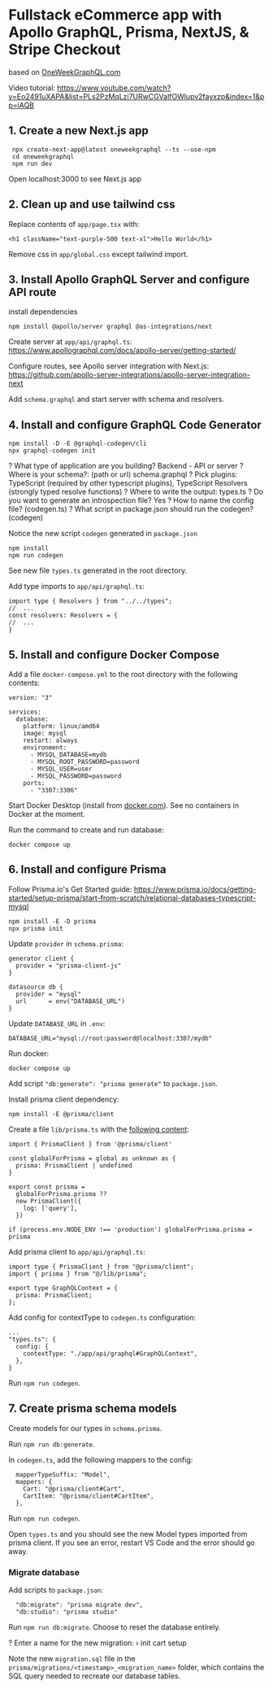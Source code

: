 # Fullstack eCommerce app with Apollo GraphQL, Prisma, NextJS, & Stripe Checkout

based on [OneWeekGraphQL.com](OneWeekGraphQL.com)

Video tutorial: https://www.youtube.com/watch?v=Eo2491uXAPA&list=PLs2PzMqLzi7URwCGValfOWlupv2fayxzp&index=1&pp=iAQB

## 1. Create a new Next.js app

```
 npx create-next-app@latest oneweekgraphql --ts --use-npm
 cd oneweekgraphql
 npm run dev
```

Open localhost:3000 to see Next.js app

## 2. Clean up and use tailwind css

Replace contents of `app/page.tsx` with:

```
<h1 className="text-purple-500 text-xl">Hello World</h1>
```

Remove css in `app/global.css` except tailwind import.

## 3. Install Apollo GraphQL Server and configure API route

install dependencies

```
npm install @apollo/server graphql @as-integrations/next
```

Create server at `app/api/graphql.ts`:
https://www.apollographql.com/docs/apollo-server/getting-started/

Configure routes, see Apollo server integration with Next.js:
https://github.com/apollo-server-integrations/apollo-server-integration-next

Add `schema.graphql` and start server with schema and resolvers.

## 4. Install and configure GraphQL Code Generator

```
npm install -D -E @graphql-codegen/cli
npx graphql-codegen init
```

? What type of application are you building? Backend - API or server
? Where is your schema?: (path or url) schema.graphql
? Pick plugins: TypeScript (required by other typescript plugins), TypeScript Resolvers (strongly typed resolve functions)
? Where to write the output: types.ts
? Do you want to generate an introspection file? Yes
? How to name the config file? (codegen.ts)
? What script in package.json should run the codegen? (codegen)

Notice the new script `codegen` generated in `package.json`

```
npm install
npm run codegen
```

See new file `types.ts` generated in the root directory.

Add type imports to `app/api/graphql.ts`:

```
import type { Resolvers } from "../../types";
//  ...
const resolvers: Resolvers = {
//  ...
}
```

## 5. Install and configure Docker Compose

Add a file `docker-compose.yml` to the root directory with the following contents:

```
version: "3"

services:
  database:
    platform: linux/amd64
    image: mysql
    restart: always
    environment:
      - MYSQL_DATABASE=mydb
      - MYSQL_ROOT_PASSWORD=password
      - MYSQL_USER=user
      - MYSQL_PASSWORD=password
    ports:
      - "3307:3306"
```

Start Docker Desktop (install from [docker.com](https://docs.docker.com/desktop/install/windows-install/)).
See no containers in Docker at the moment.

Run the command to create and run database:

```
docker compose up
```

## 6. Install and configure Prisma

Follow Prisma.io's Get Started guide:
https://www.prisma.io/docs/getting-started/setup-prisma/start-from-scratch/relational-databases-typescript-mysql

```
npm install -E -D prisma
npx prisma init
```

Update `provider` in `schema.prisma`:

```
generator client {
  provider = "prisma-client-js"
}

datasource db {
  provider = "mysql"
  url      = env("DATABASE_URL")
}
```

Update `DATABASE_URL` in `.env`:

```
DATABASE_URL="mysql://root:password@localhost:3307/mydb"
```

Run docker:

```
docker compose up
```

Add script `"db:generate": "prisma generate"` to `package.json`.

Install prisma client dependency:

```
npm install -E @prisma/client
```

Create a file `lib/prisma.ts` with the [following content](https://www.prisma.io/docs/guides/other/troubleshooting-orm/help-articles/nextjs-prisma-client-dev-practices):

```
import { PrismaClient } from '@prisma/client'

const globalForPrisma = global as unknown as {
  prisma: PrismaClient | undefined
}

export const prisma =
  globalForPrisma.prisma ??
  new PrismaClient({
    log: ['query'],
  })

if (process.env.NODE_ENV !== 'production') globalForPrisma.prisma = prisma
```

Add prisma client to `app/api/graphql.ts`:

```
import type { PrismaClient } from "@prisma/client";
import { prisma } from "@/lib/prisma";

export type GraphQLContext = {
  prisma: PrismaClient;
};
```

Add config for contextType to `codegen.ts` configuration:

```
...
"types.ts": {
  config: {
    contextType: "./app/api/graphql#GraphQLContext",
  },
}
```

Run `npm run codegen`.

## 7. Create prisma schema models

Create models for our types in `schema.prisma`.

Run `npm run db:generate`.

In `codegen.ts`, add the following mappers to the config:

```
  mapperTypeSuffix: "Model",
  mappers: {
    Cart: "@prisma/client#Cart",
    CartItem: "@prisma/client#CartItem",
  },
```

Run `npm run codegen`.

Open `types.ts` and you should see the new Model types imported from prisma client.
If you see an error, restart VS Code and the error should go away.

### Migrate database

Add scripts to `package.json`:

```
  "db:migrate": "prisma migrate dev",
  "db:studio": "prisma studio"
```

Run `npm run db:migrate`.
Choose to reset the database entirely.

? Enter a name for the new migration: › init cart setup

Note the new `migration.sql` file in the `prisma/migrations/<timestamp>_<migration_name>` folder, which contains the SQL query needed to recreate our database tables.
